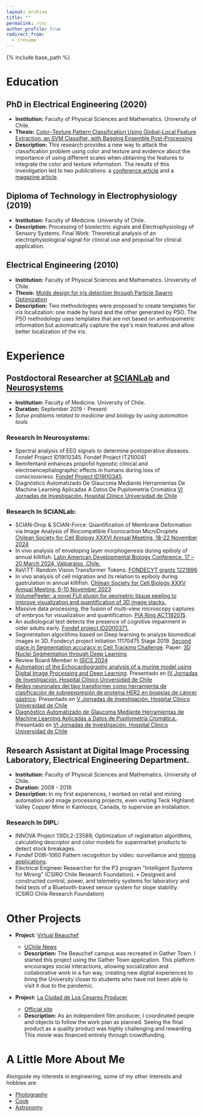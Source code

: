 ```yaml
---
layout: archive
title: ""
permalink: /cv/
author_profile: true
redirect_from:
  - /resume
---
```


{% include base_path %}

# Education
## PhD in Electrical Engineering (2020)
- **Institution:** Faculty of Physical Sciences and Mathematics. University of Chile.
- **Thesis:** [Color–Texture Pattern Classification Using Global–Local Feature Extraction, an SVM Classifier, with Bagging Ensemble Post-Processing](https://www.cec.uchile.cl/~canavarr/Tesis/Navarro_2020.pdf)
- **Description:**
  This research provides a new way to attack the classification problem using color and texture and evidence about the importance of using different scales when obtaining the features to integrate the color and texture information. The results of this investigation led to two publications: a [conference article](https://doi.org/10.1109/SMC.2013.562) and a [magazine article](https://doi.org/10.3390/app9153130).
  

## Diploma of Technology in Electrophysiology (2019)
- **Institution:** Faculty of Medicine. University of Chile.
- **Description:** Processing of bioelectric signals and Electrophysiology of Sensory Systems. Final Work: Theoretical analysis of an electrophysiological signal for clinical use and proposal for clinical application.

## Electrical Engineering (2010) 
- **Institution:** Faculty of Physical Sciences and Mathematics. University of Chile.
- **Thesis:** [Molds design for iris detection through Particle Swarm Optimization](https://www.cec.uchile.cl/~canavarr/Tesis/Navarro_2010.pdf)
- **Description:** Two methodologies were proposed to create templates for iris localization: one made by hand and the other generated by PSO. The PSO methodology uses templates that are not based on anthropometric information but automatically capture the eye's main features and allow better localization of the iris.  

# Experience

## Postdoctoral Researcher at [SCIANLab](https://scian.cl/scientific-image-analysis/team-members-scianlab/) and [Neurosystems](https://neurosistemas.cl/en/2021/10/19/carlos-navarro/)
- **Institution:** Faculty of Medicine. University of Chile.
- **Duration:** September 2019 - Present
- _Solve problems related to medicine and biology by using automation tools_

### **Research In Neurosystems:**
- Spectral analysis of EEG signals to determine postoperative diseases. Fondef Project ID19I10345. Fondef Project IT21I0041
- Remifentanil enhances propofol hypnotic clinical and electroencephalographic effects in humans during loss of consciousness. [Fondef Project ID19I10345](https://www.cec.uchile.cl/~canavarr/Posters/2021_Remifentanil_enhances.pdf).
- Diagnóstico Automatizado De Glaucoma Mediante Herramientas De Machine Learning Aplicadas A Datos De Pupilometría Cromática [VI Jornadas de Investigación. Hospital Clínico Universidad de Chile](https://www.cec.uchile.cl/~canavarr/Posters/2024_MZamorano_Diagnostico.pdf)

### **Research In SCIANLab:**
- SCIAN-Drop & SCIAN-Force: Quantification of Membrane Deformation via Image Analysis of Biocompatible Fluorocarbon MicroDroplets [Chilean Society for Cell Biology XXXVI Annual Meeting, 18-22 November 2024](https://www.cec.uchile.cl/~canavarr/Posters/2024_MCarvajal_SCIANForceSCIANDrop.pdf)
- In vivo analysis of enveloping layer morphogenesis during epiboly of annual killifish. [Latin American Developmental Biology Conference. 17 – 20 March 2024, Valparaiso, Chile.](https://www.cec.uchile.cl/~canavarr/Posters/2024_NGuerrero_InVivo.pdf)
- RaViTT: Random Vision Transformer Tokens. [FONDECYT grants 1221696](https://arxiv.org/pdf/2306.10959.pdf)
- In vivo analysis of cell migration and its relation to epiboly during gastrulation in annual killifish. [Chilean Society for Cell Biology XXXV Annual Meeting, 6-10 November 2023](https://www.cec.uchile.cl/~canavarr/Posters/2023_YLemusSBCCH.pdf)
- [VolumePeeler: a novel FIJI plugin for geometric tissue peeling to improve visualization and quantification of 3D image stacks.](https://bmcbioinformatics.biomedcentral.com/articles/10.1186/s12859-023-05403-z)
- Massive data processing, the fusion of multi-view microscopy captures of embryos for visualization and quantification. [PIA Ring ACT192015](https://www.conicyt.cl/pia/2019/07/04/concurso-anillos-de-investigacion-en-ciencia-y-tecnologia-y-anillos-de-investigacion-en-ciencia-antartica-2019-etapa-proyectos/#tab-04).
- An audiological test detects the presence of cognitive impairment in older adults early. [Fondef project ID20I10371.](https://www.biorxiv.org/content/biorxiv/early/2023/02/05/2023.02.03.527051.full.pdf)
- Segmentation algorithms based on Deep learning to analyze biomedical images in 3D. Fondecyt project initiation 11170475 Stage 2019. [Second place in Segmentation accuracy in Cell Tracking Challenge](http://celltrackingchallenge.net/participants/UCH-CL/). Paper: [3D Nuclei Segmentation through Deep Learning](https://www.computer.org/csdl/proceedings-article/cai/2023/398400a309/1PhCElOJQcM)
- Review Board Member in [ISICS 2024](https://isics.cedai.cl/2024/)
- [Automation of the Echocardiography analysis of a murine model using Digital Image Processing and Deep Learning](https://www.cec.uchile.cl/~canavarr/Posters/2022_Automatizacion_Ecocardiografia.pdf). Presentado en [IV Jornadas de Investigación. Hospital Clínico Universidad de Chile](https://www.redclinica.cl/Portals/0/Users/014/14/14/2485.pdf)
- [Redes neuronales del tipo transformer como herramienta de clasificación de sobreexpresión de proteína HER2 en biopsias de cáncer gástrico](https://www.cec.uchile.cl/~canavarr/Posters/2023_RedesNeuronales.pdf). Presentado en [V Jornadas de Investigación. Hospital Clínico Universidad de Chile](https://www.redclinica.cl/Portals/_default/Skins/Skin_HCUCH_17_03/images/LIBRO_DE_RESUMENES.pdf)
- [Diagnóstico Automatizado de Glaucoma Mediante Herramientas de Machine Learning Aplicadas a Datos de Pupilometría Cromática.](https://www.cec.uchile.cl/~canavarr/Posters/2024_MZamorano_Diagnostico.pdf). Presentado en [VI Jornadas de Investigación. Hospital Clínico Universidad de Chile](https://www.redclinica.cl/Portals/_default/Skins/Skin_HCUCH_17_03/images/libro-resumenes-listo.pdf)

## Research Assistant at Digital Image Processing Laboratory, Electrical Engineering Department.
- **Institution:** Faculty of Physical Sciences and Mathematics. University of Chile.
- **Duration:** 2009 - 2018
- **Description:** In my first experiences, I worked on retail and mining automation and image processing projects, even visiting Teck Highland Valley Copper Mine in Kamloops, Canada, to supervise an installation.

### **Research In DIPL:**
- INNOVA Project 13IDL2-23589; Optimization of registration algorithms, calculating descriptor and color models for supermarket products to detect stock breakages.
- Fondef D08I-1060 Pattern recognition by video: surveillance and [mining](https://www.cec.uchile.cl/~canavarr/Posters/2013_Lithological_Gabor.pdf) [applications](https://www.cec.uchile.cl/~canavarr/Posters/2012_Rock_Estimation.pdf).
- Electrical Engineer Researcher for the P3 program "Intelligent Systems for Mining" (CSIRO Chile Research Foundation). • Designed and constructed control, power, and telemetry systems for laboratory and field tests of a Bluetooth-based sensor system for slope stability. (CSIRO Chile Research Foundation)

# Other Projects

- **Project:** [Virtual Beauchef](https://tinyurl.com/beauchefvirtual)
  - [UChile News](https://uchile.cl/i176928)
  - **Description:** The Beauchef campus was recreated in Gather Town. I started this project using the Gather Town application. This platform encourages social interactions, allowing socialization and collaborative work in a fun way, creating new digital experiences to bring the University closer to students who have not been able to visit it due to the pandemic.

- **Project:** [La Ciudad de Los Cesares Producer](https://tinyurl.com/CNC-IMDB)
  - [Official site](http://www.laciudaddeloscesares.cl/)
  - **Description:** As an independent film producer, I coordinated people and objects to follow the work plan as planned. Seeing the final product as a quality product was highly challenging and rewarding. This movie was financed entirely through crowdfunding.

# A Little More About Me

Alongside my interests in engineering, some of my other interests and hobbies are:
- [Photography](https://tinyurl.com/CNC-Fotografia)
- [Cook](https://www.caldostrong.com/search/label/cocinando-con-caldo)
- [Astronomy](https://www.caldostrong.com/search/label/astronomia)


